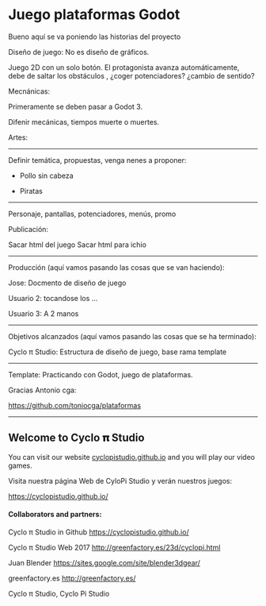 # Juego plataformas Godot

Bueno aquí se va poniendo las historias del proyecto

Diseño de juego: No es diseño de gráficos.

Juego 2D con un solo botón. El protagonista avanza automáticamente, debe de saltar los obstáculos , ¿coger potenciadores? 
¿cambio de sentido?

Mecnánicas:

Primeramente se deben pasar a Godot 3.

Difenir mecánicas, tiempos muerte o muertes.

Artes:

-----------------------------------

Definir temática, propuestas, venga nenes a proponer:

* Pollo sin cabeza

* Piratas

-----------------------------------

Personaje, pantallas, potenciadores, menús, promo

Publicación:

Sacar html del juego
Sacar html para ichio

-----------------------------------

Producción (aquí vamos pasando las cosas que se van haciendo):

Jose: Docmento de diseño de juego

Usuario 2: tocandose los ...

Usuario 3: A 2 manos

-----------------------------------

Objetivos alcanzados (aquí vamos pasando las cosas que se ha terminado):

Cyclo π Studio: Estructura de diseño de juego, base rama template 

-----------------------------------


Template: Practicando con Godot, juego de plataformas. 

Gracias  Antonio cga:

https://github.com/toniocga/plataformas

--------------------------------------------------------------------------------------------------------------

## Welcome to Cyclo 𝛑 Studio

You can visit our website [cyclopistudio.github.io](https://cyclopistudio.github.io/) and you will play our video games.

Visita nuestra página Web de CyloPi Studio y verán nuestros juegos:

https://cyclopistudio.github.io/


#### Collaborators and partners:

Cyclo π Studio in Github https://cyclopistudio.github.io/

Cyclo π Studio Web 2017 http://greenfactory.es/23d/cyclopi.html

Juan Blender https://sites.google.com/site/blender3dgear/

greenfactory.es http://greenfactory.es/

Cyclo π Studio, Cyclo Pi Studio

